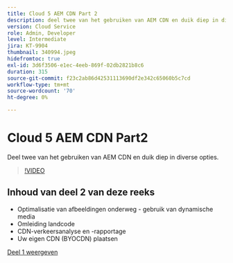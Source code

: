 ```yaml
---
title: Cloud 5 AEM CDN Part 2
description: deel twee van het gebruiken van AEM CDN en duik diep in diverse opties.
version: Cloud Service
role: Admin, Developer
level: Intermediate
jira: KT-9904
thumbnail: 340994.jpeg
hidefromtoc: true
exl-id: 3d6f3506-e1ec-4eeb-869f-02db2821b8c6
duration: 315
source-git-commit: f23c2ab86d42531113690df2e342c65060b5c7cd
workflow-type: tm+mt
source-wordcount: '70'
ht-degree: 0%

---
```


# Cloud 5 AEM CDN Part2

Deel twee van het gebruiken van AEM CDN en duik diep in diverse opties.

>[!VIDEO](https://video.tv.adobe.com/v/340994?quality=12&learn=on)

## Inhoud van deel 2 van deze reeks

+ Optimalisatie van afbeeldingen onderweg - gebruik van dynamische media
+ Omleiding landcode
+ CDN-verkeersanalyse en -rapportage
+ Uw eigen CDN (BYOCDN) plaatsen

[Deel 1 weergeven](cloud5-aem-cdn-part1.md)